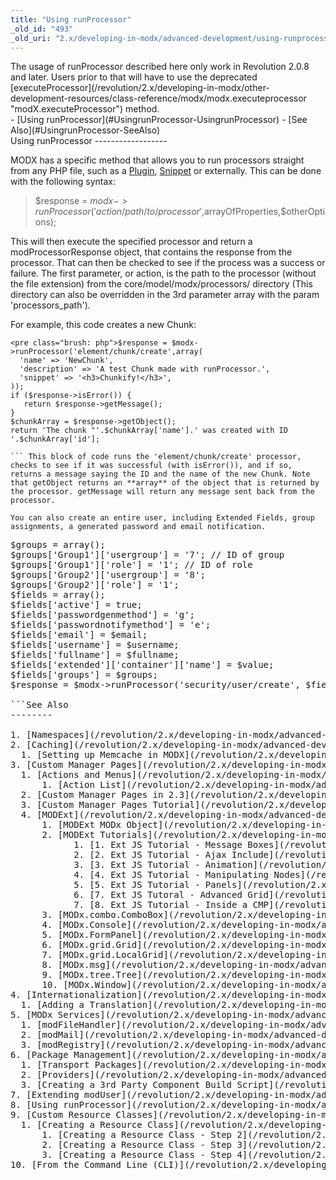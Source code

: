 ```yaml
---
title: "Using runProcessor"
_old_id: "493"
_old_uri: "2.x/developing-in-modx/advanced-development/using-runprocessor"
---
```


<div class="note"> The usage of runProcessor described here only work in Revolution 2.0.8 and later. Users prior to that will have to use the deprecated [executeProcessor](/revolution/2.x/developing-in-modx/other-development-resources/class-reference/modx/modx.executeprocessor "modX.executeProcessor") method. </div><div>- [Using runProcessor](#UsingrunProcessor-UsingrunProcessor)
- [See Also](#UsingrunProcessor-SeeAlso)

</div>Using runProcessor
------------------

 MODX has a specific method that allows you to run processors straight from any PHP file, such as a [Plugin](/revolution/2.x/developing-in-modx/basic-development/plugins "Plugins"), [Snippet](/revolution/2.x/developing-in-modx/basic-development/snippets "Snippets") or externally. This can be done with the following syntax:

> $response = $modx->runProcessor('action/path/to/processor',$arrayOfProperties,$otherOptions);

 This will then execute the specified processor and return a modProcessorResponse object, that contains the response from the processor. That can then be checked to see if the process was a success or failure. The first parameter, or action, is the path to the processor (without the file extension) from the core/model/modx/processors/ directory (This directory can also be overridden in the 3rd parameter array with the param 'processors\_path').

 For example, this code creates a new Chunk:

 ```
<pre class="brush: php">$response = $modx->runProcessor('element/chunk/create',array(
   'name' => 'NewChunk',
   'description' => 'A test Chunk made with runProcessor.',
   'snippet' => '<h3>Chunkify!</h3>',
));
if ($response->isError()) {
    return $response->getMessage();
}
$chunkArray = $response->getObject();
return 'The chunk "'.$chunkArray['name'].' was created with ID '.$chunkArray['id'];

``` This block of code runs the 'element/chunk/create' processor, checks to see if it was successful (with isError()), and if so, returns a message saying the ID and the name of the new Chunk. Note that getObject returns an **array** of the object that is returned by the processor. getMessage will return any message sent back from the processor.

 You can also create an entire user, including Extended Fields, group assignments, a generated password and email notification.

 ```
<pre class="brush: php">$groups = array();
$groups['Group1']['usergroup'] = '7'; // ID of group
$groups['Group1']['role'] = '1'; // ID of role
$groups['Group2']['usergroup'] = '8';
$groups['Group2']['role'] = '1';
$fields = array();
$fields['active'] = true;
$fields['passwordgenmethod'] = 'g';
$fields['passwordnotifymethod'] = 'e';
$fields['email'] = $email; 
$fields['username'] = $username;
$fields['fullname'] = $fullname;
$fields['extended']['container']['name'] = $value;
$fields['groups'] = $groups;
$response = $modx->runProcessor('security/user/create', $fields);    

```See Also
--------

1. [Namespaces](/revolution/2.x/developing-in-modx/advanced-development/namespaces)
2. [Caching](/revolution/2.x/developing-in-modx/advanced-development/caching)
  1. [Setting up Memcache in MODX](/revolution/2.x/developing-in-modx/advanced-development/caching/setting-up-memcache-in-modx)
3. [Custom Manager Pages](/revolution/2.x/developing-in-modx/advanced-development/custom-manager-pages)
  1. [Actions and Menus](/revolution/2.x/developing-in-modx/advanced-development/custom-manager-pages/actions-and-menus)
      1. [Action List](/revolution/2.x/developing-in-modx/advanced-development/custom-manager-pages/actions-and-menus/action-list)
  2. [Custom Manager Pages in 2.3](/revolution/2.x/developing-in-modx/advanced-development/custom-manager-pages/custom-manager-pages-in-2.3)
  3. [Custom Manager Pages Tutorial](/revolution/2.x/developing-in-modx/advanced-development/custom-manager-pages/custom-manager-pages-tutorial)
  4. [MODExt](/revolution/2.x/developing-in-modx/advanced-development/custom-manager-pages/modext)
      1. [MODExt MODx Object](/revolution/2.x/developing-in-modx/advanced-development/custom-manager-pages/modext/modext-modx-object)
      2. [MODExt Tutorials](/revolution/2.x/developing-in-modx/advanced-development/custom-manager-pages/modext/modext-tutorials)
            1. [1. Ext JS Tutorial - Message Boxes](/revolution/2.x/developing-in-modx/advanced-development/custom-manager-pages/modext/modext-tutorials/1.-ext-js-tutorial-message-boxes)
            2. [2. Ext JS Tutorial - Ajax Include](/revolution/2.x/developing-in-modx/advanced-development/custom-manager-pages/modext/modext-tutorials/2.-ext-js-tutorial-ajax-include)
            3. [3. Ext JS Tutorial - Animation](/revolution/2.x/developing-in-modx/advanced-development/custom-manager-pages/modext/modext-tutorials/3.-ext-js-tutorial-animation)
            4. [4. Ext JS Tutorial - Manipulating Nodes](/revolution/2.x/developing-in-modx/advanced-development/custom-manager-pages/modext/modext-tutorials/4.-ext-js-tutorial-manipulating-nodes)
            5. [5. Ext JS Tutorial - Panels](/revolution/2.x/developing-in-modx/advanced-development/custom-manager-pages/modext/modext-tutorials/5.-ext-js-tutorial-panels)
            6. [7. Ext JS Tutoral - Advanced Grid](/revolution/2.x/developing-in-modx/advanced-development/custom-manager-pages/modext/modext-tutorials/7.-ext-js-tutoral-advanced-grid)
            7. [8. Ext JS Tutorial - Inside a CMP](/revolution/2.x/developing-in-modx/advanced-development/custom-manager-pages/modext/modext-tutorials/8.-ext-js-tutorial-inside-a-cmp)
      3. [MODx.combo.ComboBox](/revolution/2.x/developing-in-modx/advanced-development/custom-manager-pages/modext/modx.combo.combobox)
      4. [MODx.Console](/revolution/2.x/developing-in-modx/advanced-development/custom-manager-pages/modext/modx.console)
      5. [MODx.FormPanel](/revolution/2.x/developing-in-modx/advanced-development/custom-manager-pages/modext/modx.formpanel)
      6. [MODx.grid.Grid](/revolution/2.x/developing-in-modx/advanced-development/custom-manager-pages/modext/modx.grid.grid)
      7. [MODx.grid.LocalGrid](/revolution/2.x/developing-in-modx/advanced-development/custom-manager-pages/modext/modx.grid.localgrid)
      8. [MODx.msg](/revolution/2.x/developing-in-modx/advanced-development/custom-manager-pages/modext/modx.msg)
      9. [MODx.tree.Tree](/revolution/2.x/developing-in-modx/advanced-development/custom-manager-pages/modext/modx.tree.tree)
      10. [MODx.Window](/revolution/2.x/developing-in-modx/advanced-development/custom-manager-pages/modext/modx.window)
4. [Internationalization](/revolution/2.x/developing-in-modx/advanced-development/internationalization)
  1. [Adding a Translation](/revolution/2.x/developing-in-modx/advanced-development/internationalization/adding-a-translation)
5. [MODx Services](/revolution/2.x/developing-in-modx/advanced-development/modx-services)
  1. [modFileHandler](/revolution/2.x/developing-in-modx/advanced-development/modx-services/modfilehandler)
  2. [modMail](/revolution/2.x/developing-in-modx/advanced-development/modx-services/modmail)
  3. [modRegistry](/revolution/2.x/developing-in-modx/advanced-development/modx-services/modregistry)
6. [Package Management](/revolution/2.x/developing-in-modx/advanced-development/package-management)
  1. [Transport Packages](/revolution/2.x/developing-in-modx/advanced-development/package-management/transport-packages)
  2. [Providers](/revolution/2.x/developing-in-modx/advanced-development/package-management/providers)
  3. [Creating a 3rd Party Component Build Script](/revolution/2.x/developing-in-modx/advanced-development/package-management/creating-a-3rd-party-component-build-script)
7. [Extending modUser](/revolution/2.x/developing-in-modx/advanced-development/extending-moduser)
8. [Using runProcessor](/revolution/2.x/developing-in-modx/advanced-development/using-runprocessor)
9. [Custom Resource Classes](/revolution/2.x/developing-in-modx/advanced-development/custom-resource-classes)
  1. [Creating a Resource Class](/revolution/2.x/developing-in-modx/advanced-development/custom-resource-classes/creating-a-resource-class)
      1. [Creating a Resource Class - Step 2](/revolution/2.x/developing-in-modx/advanced-development/custom-resource-classes/creating-a-resource-class/creating-a-resource-class-step-2)
      2. [Creating a Resource Class - Step 3](/revolution/2.x/developing-in-modx/advanced-development/custom-resource-classes/creating-a-resource-class/creating-a-resource-class-step-3)
      3. [Creating a Resource Class - Step 4](/revolution/2.x/developing-in-modx/advanced-development/custom-resource-classes/creating-a-resource-class/creating-a-resource-class-step-4)
10. [From the Command Line (CLI)](/revolution/2.x/developing-in-modx/advanced-development/from-the-command-line-(cli))